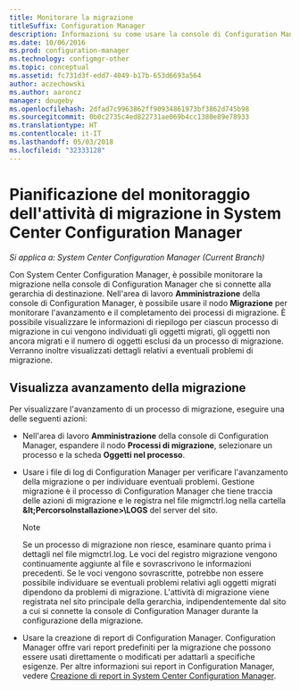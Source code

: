```yaml
---
title: Monitorare la migrazione
titleSuffix: Configuration Manager
description: Informazioni su come usare la console di Configuration Manager per monitorare l'avanzamento e il completamento dei processi di migrazione.
ms.date: 10/06/2016
ms.prod: configuration-manager
ms.technology: configmgr-other
ms.topic: conceptual
ms.assetid: fc731d3f-edd7-4049-b17b-653d6693a564
author: aczechowski
ms.author: aaroncz
manager: dougeby
ms.openlocfilehash: 2dfad7c9963862ff90934861973bf3862d745b98
ms.sourcegitcommit: 0b0c2735c4ed822731ae069b4cc1380e89e78933
ms.translationtype: HT
ms.contentlocale: it-IT
ms.lasthandoff: 05/03/2018
ms.locfileid: "32333128"
---
```

# <a name="planning-to-monitor-migration-activity-in-system-center-configuration-manager"></a>Pianificazione del monitoraggio dell'attività di migrazione in System Center Configuration Manager

*Si applica a: System Center Configuration Manager (Current Branch)*

Con System Center Configuration Manager, è possibile monitorare la migrazione nella console di Configuration Manager che si connette alla gerarchia di destinazione. Nell'area di lavoro **Amministrazione** della console di Configuration Manager, è possibile usare il nodo **Migrazione** per monitorare l'avanzamento e il completamento dei processi di migrazione. È possibile visualizzare le informazioni di riepilogo per ciascun processo di migrazione in cui vengono individuati gli oggetti migrati, gli oggetti non ancora migrati e il numero di oggetti esclusi da un processo di migrazione. Verranno inoltre visualizzati dettagli relativi a eventuali problemi di migrazione.  

## <a name="view-migration-progress"></a>Visualizza avanzamento della migrazione  
 Per visualizzare l'avanzamento di un processo di migrazione, eseguire una delle seguenti azioni:  

-   Nell'area di lavoro **Amministrazione** della console di Configuration Manager, espandere il nodo **Processi di migrazione**, selezionare un processo e la scheda **Oggetti nel processo**.  

-   Usare i file di log di Configuration Manager per verificare l'avanzamento della migrazione o per individuare eventuali problemi. Gestione migrazione è il processo di Configuration Manager che tiene traccia delle azioni di migrazione e le registra nel file migmctrl.log nella cartella **\&lt;PercorsoInstallazione\>\\LOGS** del server del sito.  

    > [!NOTE]  
    >  Se un processo di migrazione non riesce, esaminare quanto prima i dettagli nel file migmctrl.log. Le voci del registro migrazione vengono continuamente aggiunte al file e sovrascrivono le informazioni precedenti. Se le voci vengono sovrascritte, potrebbe non essere possibile individuare se eventuali problemi relativi agli oggetti migrati dipendono da problemi di migrazione. L'attività di migrazione viene registrata nel sito principale della gerarchia, indipendentemente dal sito a cui si connette la console di Configuration Manager durante la configurazione della migrazione.  

-   Usare la creazione di report di Configuration Manager. Configuration Manager offre vari report predefiniti per la migrazione che possono essere usati direttamente o modificati per adattarli a specifiche esigenze. Per altre informazioni sui report in Configuration Manager, vedere [Creazione di report in System Center Configuration Manager](../../core/servers/manage/reporting.md).  

